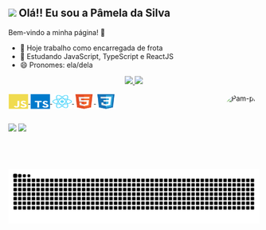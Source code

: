 <h2><img src="https://emojis.slackmojis.com/emojis/images/1531849430/4246/blob-sunglasses.gif?1531849430" width="30"/> Olá!! Eu sou a Pâmela da Silva</h2>

Bem-vindo a minha página! 👋
- 🔭 Hoje trabalho como encarregada de frota
- 🌱 Estudando JavaScript, TypeScript e ReactJS
- 😄 Pronomes: ela/dela

<div align="center">
  <a href="https://github.com/panhavsilva">
  <img height="180em" src="https://github-readme-stats.vercel.app/api?username=panhavsilva&show_icons=true&theme=material-palenight&include_all_commits=true&count_private=true"/>
  <img height="180em" src="https://github-readme-stats.vercel.app/api/top-langs/?username=panhavsilva&layout=compact&langs_count=7&theme=material-palenight"/>
</div>
<div style="display: inline_block"><br>
  <img align="center" alt="Pam-Js" height="30" width="40" src="https://raw.githubusercontent.com/devicons/devicon/master/icons/javascript/javascript-plain.svg">
  <img align="center" alt="Pam-Ts" height="30" width="40" src="https://raw.githubusercontent.com/devicons/devicon/master/icons/typescript/typescript-plain.svg">
  <img align="center" alt="Pam-React" height="30" width="40" src="https://raw.githubusercontent.com/devicons/devicon/master/icons/react/react-original.svg">
  <img align="center" alt="Pam-HTML" height="30" width="40" src="https://raw.githubusercontent.com/devicons/devicon/master/icons/html5/html5-original.svg">
  <img align="center" alt="Pam-CSS" height="30" width="40" src="https://raw.githubusercontent.com/devicons/devicon/master/icons/css3/css3-original.svg">
  <img align="right" alt="Pam-pic" height="150" style="border-radius:50px;" src="https://cdn.discordapp.com/attachments/642380698950434818/892179661302427658/picasion.com_1bc8fb8bb4765b6a14e772d2af734e13.gif?width=676&height=676">
</div>

##
  
<div> 
  <a href = "mailto:panhavsilva@gmail.com"><img src="https://img.shields.io/badge/-Gmail-%23333?style=for-the-badge&logo=gmail&logoColor=white" target="_blank"></a>
  <a href="https://www.linkedin.com/in/pamelavsilva/" target="_blank"><img src="https://img.shields.io/badge/-LinkedIn-%230077B5?style=for-the-badge&logo=linkedin&logoColor=white" target="_blank"></a> 

  ![Snake animation](https://github.com/panhavsilva/panhavsilva/blob/output/github-contribution-grid-snake.svg)

</div>
